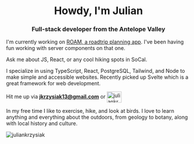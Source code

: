 <h1 align="center">Howdy, I'm Julian</h1>
<h3 align="center">Full-stack developer from the Antelope Valley</h3>

I'm currently working on [ROAM, a roadtrip planning app](https://github.com/juliankrzysiak/roam).
I've been having fun working with server components on that one. 

Ask me about JS, React, or any cool hiking spots in SoCal.

I specialize in using TypeScript, React, PostgreSQL, Tailwind, and Node to make simple and accessible websites. Recently picked up Svelte which is a great framework for web development. 

Hit me up via **jkrzysiak13@gmail.com** or <a href="https://linkedin.com/in/juliankrzysiak" target="blank"><img align="center" src="https://raw.githubusercontent.com/rahuldkjain/github-profile-readme-generator/master/src/images/icons/Social/linked-in-alt.svg" alt="juliankrzysiak" height="30" width="40" /></a>

In my free time I like to exercise, hike, and look at birds. I love to learn anything and everything about the outdoors, from geology to botany, along with local history and culture.  

<p><img align="center" src="https://github-readme-stats.vercel.app/api/top-langs?username=juliankrzysiak&show_icons=true&locale=en&layout=compact" alt="juliankrzysiak" /></p>
